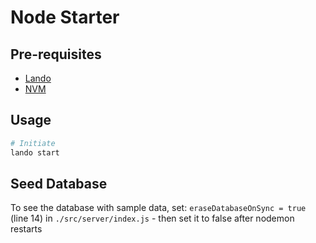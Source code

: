 # Node Starter

## Pre-requisites

- [Lando](https://lando.dev/)
- [NVM](https://github.com/nvm-sh/nvm)

## Usage

```bash
# Initiate
lando start
```

## Seed Database

To see the database with sample data, set:
`eraseDatabaseOnSync = true` (line 14) in `./src/server/index.js` - then set it to false after nodemon restarts
